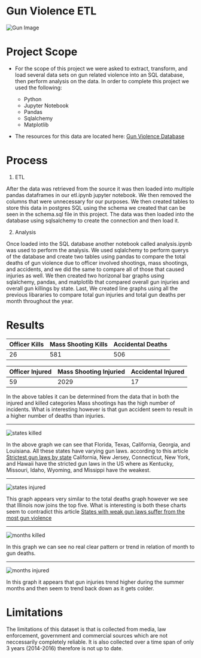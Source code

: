 # Gun Violence ETL

![Gun Image](https://storage.googleapis.com/kaggle-datasets-images/455/925/944efec6f9c143560a4a8f5ff8efbf59/dataset-cover.jpg)


# Project Scope

* For the scope of this project we were asked to extract, transform, and load several data sets on gun related violence into an SQL database, then perform analysis on the data. In order to complete this project we used the following:
    - Python
    - Jupyter Notebook
    - Pandas
    - Sqlalchemy
    - Matplotlib
    
* The resources for this data are located here:
  [Gun Violence Database](https://www.kaggle.com/gunviolencearchive/gun-violence-database)


# Process
1. ETL

After the data was retrieved from the source it was then loaded into multiple pandas dataframes in our etl.ipynb jupyter notebook. We then removed the columns that were unnecessary for our purposes. We then created tables to store this data in postgres SQL using the schema we created that can be seen in the schema.sql file in this project. The data was then loaded into the database using sqlsalchemy to create the connection and then load it. 

2. Analysis

Once loaded into the SQL database another notebook called analysis.ipynb was used to perform the analysis. We used sqlalchemy to perform querys of the database and create two tables using pandas to compare the total deaths of gun violence due to officer involved shootings, mass shootings, and accidents, and we did the same to compare all of those that caused injuries as well. We then created two horizonal bar graphs using sqlalchemy, pandas, and matplotlib that compared overall gun injuries and overall gun killings by state. Last, We created line graphs using all the previous libararies to compare total gun injuries and total gun deaths per month throughout the year.


# Results

|Officer Kills|Mass Shooting Kills|Accidental Deaths|
|-------------|-------------------|-----------------|
|26           |581                |506              |


|Officer Injured|Mass Shooting Injuried|Accidental Injured|
|---------------|----------------------|------------------|
|59             |2029                  |17                |


In the above tables it can be determined from the data that in both the injured and killed categories Mass shootings has the high number of incidents. What is interesting however is that gun accident seem to result in a higher number of deaths than injuries.

------------------------------------------------------------------------------------------------------------------------------------------------------------------------------------

![states killed](Images/states1.png)

In the above graph we can see that Florida, Texas, California, Georgia, and Louisiana. All these states have varying gun laws. according to this article [Strictest gun laws by state](https://worldpopulationreview.com/state-rankings/strictest-gun-laws-by-state) California, New Jersey, Connecticut, New York, and Hawaii have the stricted gun laws in the US where as Kentucky, Missouri, Idaho, Wyoming, and Missippi have the weakest.

-------------------------------------------------------------------------------------------------------------------------------------------------------------------------------------

![states injured](Images/states2.png)

This graph appears very similar to the total deaths graph however we see that Illinois now joins the top five. What is interesting is both these charts seem to contradict this article [States with weak gun laws suffer from the most gun violence](https://www.judiciary.senate.gov/press/dem/releases/states-with-weak-gun-laws-suffer-from-more-gun-violence#:~:text=A%20study%20by%20the%20Center,Connecticut%2C%20New%20Jersey%2C%20Maryland%2C)

--------------------------------------------------------------------------------------------------------------------------------------------------------------------------------------


![months killed](Images/killed_by_month.png)

In this graph we can see no real clear pattern or trend in relation of month to gun deaths.


--------------------------------------------------------------------------------------------------------------------------------------------------------------------------------------



![months injured](Images/injured_by_month.png)


In this graph it appears that gun injuries trend higher during the summer months and then seem to trend back down as it gets colder.


# Limitations

The limitations of this dataset is that is collected from media, law enforcement, government and commercial sources which are not neccessarily completely reliable. It is also collected over a time span of only 3 years (2014-2016) therefore is not up to date. 
